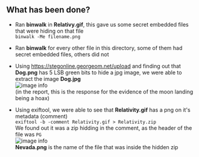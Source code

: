 ## What has been done?

- Ran **binwalk** in **Relativy.gif**, this gave us some secret embedded files that were hiding on that file  
 ```binwalk -Me filename.png```

- Ran **binwalk** for every other file in this directory, some of them had secret embedded files, others did not

- Using https://stegonline.georgeom.net/upload and finding out that **Dog.png** has 5 LSB green bits to hide a jpg image, we were able to extract the image **Dog.jpg**  
![image info](./csf-project1-artifacts-altered/Dog.jpg)  
(in the report, this is the response for the evidence of the moon landing being a hoax)

- Using exiftool, we were able to see that **Relativity.gif** has a png on it's metadata (comment)  
 ```exiftool -b -comment Relativity.gif > Relativity.zip```  
 We found out it was a zip hidding in the comment, as the header of the file was ```PG```  
 ![image info](./csf-project1-artifacts-altered/Nevada.png)  
 **Nevada.png** is the name of the file that was inside the hidden zip